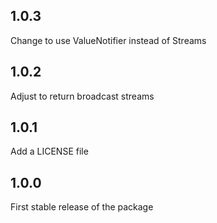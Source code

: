 ## 1.0.3

Change to use ValueNotifier instead of Streams

## 1.0.2

Adjust to return broadcast streams

## 1.0.1

Add a LICENSE file

## 1.0.0

First stable release of the package
